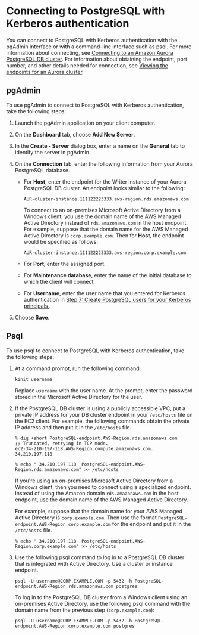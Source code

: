 # Connecting to PostgreSQL with Kerberos authentication<a name="postgresql-kerberos-connecting"></a>

You can connect to PostgreSQL with Kerberos authentication with the pgAdmin interface or with a command\-line interface such as psql\. For more information about connecting, see   [Connecting to an Amazon Aurora PostgreSQL DB cluster](Aurora.Connecting.md#Aurora.Connecting.AuroraPostgreSQL)\. For information about obtaining the endpoint, port number, and other details needed for connection, see [Viewing the endpoints for an Aurora cluster](Aurora.Overview.Endpoints.md#Aurora.Endpoints.Viewing)\. 

## pgAdmin<a name="collapsible-section-pgAdmin"></a>

To use pgAdmin to connect to PostgreSQL with Kerberos authentication, take the following steps:

1. Launch the pgAdmin application on your client computer\.

1. On the **Dashboard** tab, choose **Add New Server**\.

1. In the **Create \- Server** dialog box, enter a name on the **General** tab to identify the server in pgAdmin\.

1. On the **Connection** tab, enter the following information from your Aurora PostgreSQL database\. 
   + For **Host**, enter the endpoint for the Writer instance of your Aurora PostgreSQL DB cluster\. An endpoint looks similar to the following:

     ```
     AUR-cluster-instance.111122223333.aws-region.rds.amazonaws.com
     ```

     To connect to an on\-premises Microsoft Active Directory from a Windows client, you use the domain name of the AWS Managed Active Directory instead of `rds.amazonaws.com` in the host endpoint\. For example, suppose that the domain name for the AWS Managed Active Directory is `corp.example.com`\. Then for **Host**, the endpoint would be specified as follows: 

     ```
     AUR-cluster-instance.111122223333.aws-region.corp.example.com
     ```
   + For **Port**, enter the assigned port\. 
   + For **Maintenance database**, enter the name of the initial database to which the client will connect\.
   + For **Username**, enter the user name that you entered for Kerberos authentication in [ Step 7: Create PostgreSQL users for your Kerberos principals ](postgresql-kerberos-setting-up.md#postgresql-kerberos-setting-up.create-logins)\. 

1. Choose **Save**\.

## Psql<a name="collapsible-section-psql"></a>

To use psql to connect to PostgreSQL with Kerberos authentication, take the following steps:

1. At a command prompt, run the following command\.

   ```
   kinit username                
   ```

   Replace *`username`* with the user name\. At the prompt, enter the password stored in the Microsoft Active Directory for the user\.

1. If the PostgreSQL DB cluster is using a publicly accessible VPC, put a private IP address for your DB cluster endpoint in your `/etc/hosts` file on the EC2 client\. For example, the following commands obtain the private IP address and then put it in the `/etc/hosts` file\.

   ```
   % dig +short PostgreSQL-endpoint.AWS-Region.rds.amazonaws.com  
   ;; Truncated, retrying in TCP mode.
   ec2-34-210-197-118.AWS-Region.compute.amazonaws.com.
   34.210.197.118 
   
   % echo " 34.210.197.118  PostgreSQL-endpoint.AWS-Region.rds.amazonaws.com" >> /etc/hosts
   ```

   If you're using an on\-premises Microsoft Active Directory from a Windows client, then you need to connect using a specialized endpoint\. Instead of using the Amazon domain `rds.amazonaws.com` in the host endpoint, use the domain name of the AWS Managed Active Directory\.

   For example, suppose that the domain name for your AWS Managed Active Directory is `corp.example.com`\. Then use the format `PostgreSQL-endpoint.AWS-Region.corp.example.com` for the endpoint and put it in the `/etc/hosts` file\.

   ```
   % echo " 34.210.197.118  PostgreSQL-endpoint.AWS-Region.corp.example.com" >> /etc/hosts
   ```

1. Use the following psql command to log in to a PostgreSQL DB cluster that is integrated with Active Directory\. Use a cluster or instance endpoint\. 

   ```
   psql -U username@CORP.EXAMPLE.COM -p 5432 -h PostgreSQL-endpoint.AWS-Region.rds.amazonaws.com postgres
   ```

   To log in to the PostgreSQL DB cluster from a Windows client using an on\-premises Active Directory, use the following psql command with the domain name from the previous step \(`corp.example.com`\):

   ```
   psql -U username@CORP.EXAMPLE.COM -p 5432 -h PostgreSQL-endpoint.AWS-Region.corp.example.com postgres
   ```